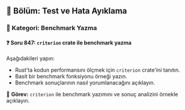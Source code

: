 ## 📘 Bölüm: Test ve Hata Ayıklama
### 🔹 Kategori: Benchmark Yazma
#### ❓ Soru 847: `criterion` crate ile benchmark yazma

Aşağıdakileri yapın:

- Rust'ta kodun performansını ölçmek için `criterion` crate'ini tanıtın.
- Basit bir benchmark fonksiyonu örneği yazın.
- Benchmark sonuçlarının nasıl yorumlanacağını açıklayın.

🔧 **Görev:** `criterion` ile benchmark yazımını ve sonuç analizini örnekle açıklayın.
